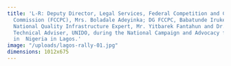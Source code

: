 ```yaml
---
title: 'L-R: Deputy Director, Legal Services, Federal Competition and Consumer Protection
  Commission (FCCPC), Mrs. Boladale Adeyinka; DG FCCPC, Babatunde Irukera; UNIDO’s
  National Quality Infrastructure Expert, Mr. Yitbarek Fantahun and Dr. Shaukat Malik,  Chief
  Technical Adviser, UNIDO, during the National Campaign and Advocacy for Quality
  in  Nigeria in Lagos.'
image: "/uploads/lagos-rally-01.jpg"
dimensions: 1012x675
---
```


